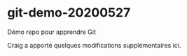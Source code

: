 git-demo-20200527
=================

Démo repo pour apprendre Git

Craig a apporté quelques modifications supplémentaires ici.
